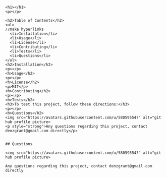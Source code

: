
    <h1></h1>
    <p></p>
    
    <h2>Table of Contents</h2>
    <ul> 
    //make hyperlinks
      <li>Installation</li>                       
      <li>Usage</li> 
      <li>License</li> 
      <li>Contributing</li> 
      <li>Tests</li>
      <li>Questions</li>
    </ul>
    <h2>Installation</h2>                         
    <p></p>
    <h>Usage</h2>
    <p></p> 
    <h>License</h2>
    <p>MIT</p>
    <h>Contributing</h2>
    <p></p>
    <h>Tests</h2>
    <h3>To test this project, follow these directions:</h3>
    <p></p>
    <h>Questions</h2>
    <img src="https://avatars.githubusercontent.com/u/58059554?" alt="git hub profile picture>
    <p style="strong">Any questions regarding this project, contact denzgrant@gmail.com directly</p>                                
                              
                              
    ## Questions
                              
    <img src="https://avatars.githubusercontent.com/u/58059554?" alt="git hub profile picture>
                
    Any questions regarding this project, contact denzgrant@gmail.com directly
    